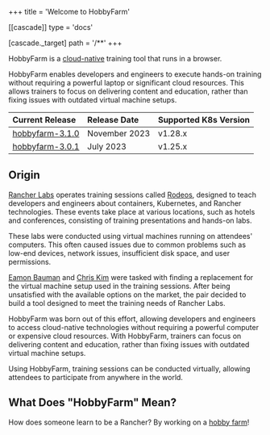 +++
title = 'Welcome to HobbyFarm'

[[cascade]]
type = 'docs'

  [cascade._target]
  path = '/**'
+++

HobbyFarm is a [cloud-native](https://en.wikipedia.org/wiki/Cloud-native_computing) training tool that runs in a browser.

HobbyFarm enables developers and engineers to execute hands-on training without requiring a powerful laptop or significant cloud resources. This allows trainers to focus on delivering content and education, rather than fixing issues with outdated virtual machine setups.

| Current Release | Release Date | Supported K8s Version |
| :--- | :--- | :--- |
| [hobbyfarm-3.1.0](https://github.com/hobbyfarm/hobbyfarm/releases/tag/hobbyfarm-3.1.0) | November 2023 | v1.28.x |
| [hobbyfarm-3.0.1](https://github.com/hobbyfarm/hobbyfarm/releases/tag/hobbyfarm-3.0.1) | July 2023 | v1.25.x |

## Origin

[Rancher Labs](https://rancher.com) operates training sessions called [Rodeos](https://www.rancher.com/events?event_type=rodeos), designed to teach developers and engineers about containers, Kubernetes, and Rancher technologies. These events take place at various locations, such as hotels and conferences, consisting of training presentations and hands-on labs.

These labs were conducted using virtual machines running on attendees' computers. This often caused issues due to common problems such as low-end devices, network issues, insufficient disk space, and user permissions.

[Eamon Bauman](https://github.com/ebauman) and [Chris Kim](https://github.com/Oats87) were tasked with finding a replacement for the virtual machine setup used in the training sessions. After being unsatisfied with the available options on the market, the pair decided to build a tool designed to meet the training needs of Rancher Labs.

HobbyFarm was born out of this effort, allowing developers and engineers to access cloud-native technologies without requiring a powerful computer or expensive cloud resources. With HobbyFarm, trainers can focus on delivering content and education, rather than fixing issues with outdated virtual machine setups.

Using HobbyFarm, training sessions can be conducted virtually, allowing attendees to participate from anywhere in the world.

## What Does "HobbyFarm" Mean?

How does someone learn to be a Rancher? By working on a [hobby farm](https://en.wikipedia.org/wiki/Hobby_farm)!
